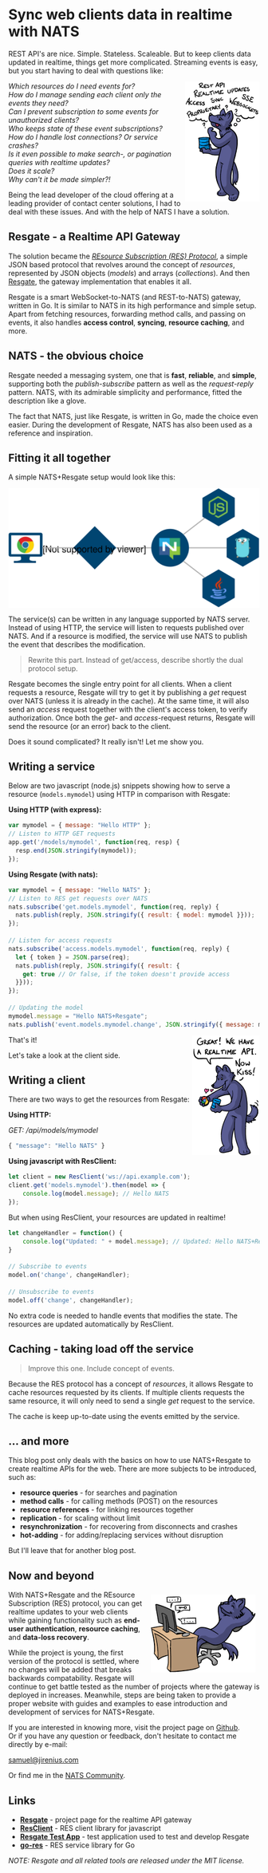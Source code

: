 # Sync web clients data in realtime with NATS

REST API's are nice. Simple. Stateless. Scaleable. But to keep clients data updated in realtime, things get more complicated. Streaming events is easy, but you start having to deal with questions like:

<img style="float:right" alt="Wolf Questioning" src="wolf_questioning_150x240.png">

*Which resources do I need events for?*  
*How do I manage sending each client only the events they need?*  
*Can I prevent subscription to some events for unauthorized clients?*  
*Who keeps state of these event subscriptions?*  
*How do I handle lost connections? Or service crashes?*  
*Is it even possible to make search-, or pagination queries with realtime updates?*  
*Does it scale?*  
*Why can't it be made simpler?!*

Being the lead developer of the cloud offering at a leading provider of contact center solutions, I had to deal with these issues. And with the help of NATS I have a solution.

## Resgate - a Realtime API Gateway
The solution became the [*REsource Subscription (RES) Protocol*](https://github.com/jirenius/resgate/blob/master/docs/res-protocol.md), a simple JSON based protocol that revolves around the concept of *resources*, represented by JSON objects (*models*) and arrays (*collections*). And then [Resgate](https://github.com/jirenius/resgate), the gateway implementation that enables it all.

Resgate is a smart WebSocket-to-NATS (and REST-to-NATS) gateway, written in Go. It is similar to NATS in its high performance and simple setup. Apart from fetching resources, forwarding method calls, and passing on events, it also handles **access control**, **syncing**, **resource caching**, and more.

## NATS - the obvious choice
Resgate needed a messaging system, one that is **fast**, **reliable**, and **simple**, supporting both the *publish-subscribe* pattern as well as the *request-reply* pattern. NATS, with its admirable simplicity and performance, fitted the description like a glove.

The fact that NATS, just like Resgate, is written in Go, made the choice even easier. During the development of Resgate, NATS has also been used as a reference and inspiration.

## Fitting it all together
A simple NATS+Resgate setup would look like this:

<img style="display: block; max-width: 100%; height: auto; margin-left:auto; margin-right: auto" class="img-responsive center-block" alt="Architecture Diagram" src="simple-res-network-icon.svg">

The service(s) can be written in any language supported by NATS server. Instead of using HTTP, the service will listen to requests published over NATS. And if a resource is modified, the service will use NATS to publish the event that describes the modification.

> Rewrite this part. Instead of get/access, describe shortly the dual protocol setup.

Resgate becomes the single entry point for all clients. When a client requests a resource, Resgate will try to get it by publishing a *get* request over NATS (unless it is already in the cache). At the same time, it will also send an *access* request together with the client's access token, to verify authorization. Once both the *get*- and *access*-request returns, Resgate will send the resource (or an error) back to the client.

Does it sound complicated? It really isn't! Let me show you.

## Writing a service

Below are two javascript (node.js) snippets showing how to serve a resource (`models.mymodel`) using HTTP in comparison with Resgate:

**Using HTTP (with express):**
```js
var mymodel = { message: "Hello HTTP" };
// Listen to HTTP GET requests
app.get('/models/mymodel', function(req, resp) {
  resp.end(JSON.stringify(mymodel));
});
```

**Using Resgate (with nats):** 
```js
var mymodel = { message: "Hello NATS" };
// Listen to RES get requests over NATS
nats.subscribe('get.models.mymodel', function(req, reply) {
  nats.publish(reply, JSON.stringify({ result: { model: mymodel }}));
});

// Listen for access requests
nats.subscribe('access.models.mymodel', function(req, reply) {
  let { token } = JSON.parse(req);
  nats.publish(reply, JSON.stringify({ result: {
    get: true // Or false, if the token doesn't provide access
  }}));
});

// Updating the model
mymodel.message = "Hello NATS+Resgate";
nats.publish('event.models.mymodel.change', JSON.stringify({ message: mymodel.message  }));
```

<img style="float:right" alt="Wolf Questioning" src="wolf_now_kiss_135x240.png">

That's it!

Let's take a look at the client side.

## Writing a client

There are two ways to get the resources from Resgate:

**Using HTTP:**

*GET: /api/models/mymodel*  
```js
{ "message": "Hello NATS" }
```

**Using javascript with ResClient:**
```js
let client = new ResClient('ws://api.example.com');
client.get('models.mymodel').then(model => {
    console.log(model.message); // Hello NATS
});
```

But when using ResClient, your resources are updated in realtime!
```js
let changeHandler = function() {
    console.log("Updated: " + model.message); // Updated: Hello NATS+Resgate
}

// Subscribe to events
model.on('change', changeHandler);

// Unsubscribe to events
model.off('change', changeHandler);
```

No extra code is needed to handle events that modifies the state. The resources are updated automatically by ResClient.

## Caching - taking load off the service

> Improve this one. Include concept of events.

Because the RES protocol has a concept of *resources*, it allows Resgate to cache resources requested by its clients. If multiple clients requests the same resource, it will only need to send a single *get* request to the service.

The cache is keep up-to-date using the events emitted by the service.

## ... and more
This blog post only deals with the basics on how to use NATS+Resgate to create realtime APIs for the web. There are more subjects to be introduced, such as:

* **resource queries** - for searches and pagination
* **method calls** - for calling methods (POST) on the resources
* **resource references** - for linking resources together
* **replication** - for scaling without limit
* **resynchronization** - for recovering from disconnects and crashes
* **hot-adding** - for adding/replacing services without disruption

But I'll leave that for another blog post.

## Now and beyond

<img style="float:right; margin: 8px 8px" alt="Wolf Questioning" src="wolf_relaxing_210x156.png">

 With NATS+Resgate and the REsource Subscription (RES) protocol, you can get realtime updates to your web clients while gaining functionality such as **end-user authentication**, **resource caching**, and **data-loss recovery**.

 While the project is young, the first version of the protocol is settled, where no changes will be added that breaks backwards compatability. Resgate will continue to get battle tested as the number of projects where the gateway is deployed in increases. Meanwhile, steps are being taken to provide a proper website with guides and examples to ease introduction and development of services for NATS+Resgate.
 
If you are interested in knowing more, visit the project page on [Github](https://github.com/jirenius/resgate).  
Or if you have any question or feedback, don't hesitate to contact me directly by e-mail:

[&#115;&#097;&#109;&#117;&#101;&#108;&#064;&#106;&#105;&#114;&#101;&#110;&#105;&#117;&#115;&#046;&#099;&#111;&#109;](mailto:&#115;&#097;&#109;&#117;&#101;&#108;&#064;&#106;&#105;&#114;&#101;&#110;&#105;&#117;&#115;&#046;&#099;&#111;&#109;)

Or find me in the [NATS Community](https://natsio.slack.com/messages/DBET737GV).

## Links
* **[Resgate](https://github.com/jirenius/resgate)** - project page for the realtime API gateway
* **[ResClient](https://www.npmjs.com/package/resclient)** - RES client library for javascript
* **[Resgate Test App](https://github.com/jirenius/resgate-test-app)** - test application used to test and develop Resgate
* **[go-res](https://github.com/jirenius/go-res)** - RES service library for Go

*NOTE: Resgate and all related tools are released under the MIT license.*
